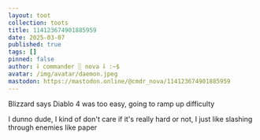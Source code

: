 ```yaml
---
layout: toot
collection: toots
title: 114123674901885959
date: 2025-03-07
published: true
tags: []
pinned: false
author: ⸸ commander ░ nova ⸸ :~$
avatar: /img/avatar/daemon.jpeg
mastodon: https://mastodon.online/@cmdr_nova/114123674901885959
---
```


Blizzard says Diablo 4 was too easy, going to ramp up difficulty

I dunno dude, I kind of don't care if it's really hard or not, I just like slashing through enemies like paper
